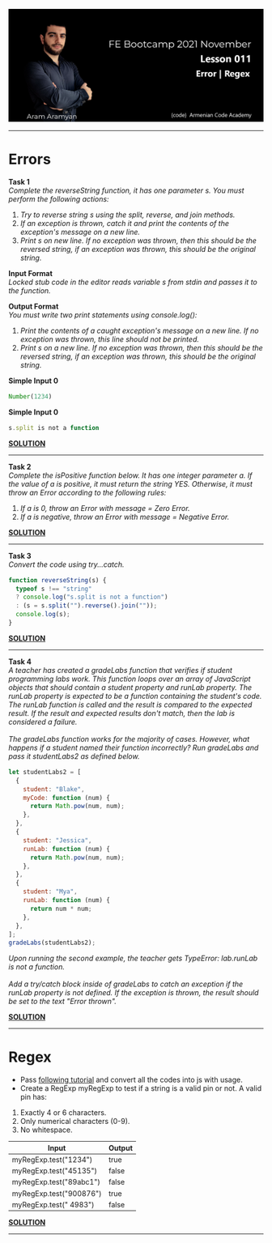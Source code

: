 ![](img/1.png)

---
# **Errors**

**Task 1**\
*Complete the reverseString function, it has one parameter s. You must perform the following actions:*

  1. *Try to reverse string s using the split, reverse, and join methods.*
  2. *If an exception is thrown, catch it and print the contents of the exception's message on a new line.*
  3. *Print s on new line. If no exception was thrown, then this should be the reversed string, if an exception was thrown, this should be the original string.*

**Input Format**\
*Locked stub code in the editor reads variable s from stdin and passes it to the function.*

**Output Format**\
*You must write two print statements using console.log():*

1. *Print the contents of a caught exception's message on a new line. If no exception was thrown, this line should not be printed.*
2. *Print s on a new line. If no exception was thrown, then this should be the reversed string, if an exception was thrown, this should be the original string.*

**Simple Input 0**

```js
Number(1234)
```
**Simple Input 0**

```js
s.split is not a function
```
[**SOLUTION**](reverseString.js)
___

**Task 2**\
*Complete the isPositive function below. It has one integer parameter a. If the value of a is positive, it must return the string YES. Otherwise, it must throw an Error according to the following rules:*
1. *If a is 0, throw an Error with message = Zero Error.*
2. *If a is negative, throw an Error with message = Negative Error.*

[**SOLUTION**](isPositive.js)
___

**Task 3**\
*Convert the code using try...catch.*

```js
function reverseString(s) {
  typeof s !== "string"
  ? console.log("s.split is not a function")
  : (s = s.split("").reverse().join(""));
  console.log(s);
}
```
[**SOLUTION**](convertCode.js)
___

**Task 4**\
*A teacher has created a gradeLabs function that verifies if student programming labs work. This function loops over an array of JavaScript objects that should contain a student property and runLab property. The runLab property is expected to be a function containing the student's code. The runLab function is called and the result is compared to the expected result. If the result and expected results don't match, then the lab is considered a failure.*\
\
*The gradeLabs function works for the majority of cases. However, what happens if a student named their function incorrectly? Run gradeLabs and pass it studentLabs2 as defined below.*

```js
let studentLabs2 = [
  {
    student: "Blake",
    myCode: function (num) {
      return Math.pow(num, num);
    },
  },
  {
    student: "Jessica",
    runLab: function (num) {
      return Math.pow(num, num);
    },
  },
  {
    student: "Mya",
    runLab: function (num) {
      return num * num;
    },
  },
];
gradeLabs(studentLabs2);
```
*Upon running the second example, the teacher gets TypeError: lab.runLab is not a function.*\
\
*Add a try/catch block inside of gradeLabs to catch an exception if the runLab property is not defined. If the exception is thrown, the result should be set to the text "Error thrown".*

[**SOLUTION**](gradeLabs.js)
___
# **Regex**

* Pass [following tutorial](https://regexone.com/lesson/whitespaces) and convert all the codes into js with usage.
* Create a RegExp myRegExp to test if a string is a valid pin or not. A valid pin has:

1. Exactly 4 or 6 characters.
2. Only numerical characters (0-9).
3. No whitespace.

| **Input** | **Output** |
|-----------|------|
| myRegExp.test("1234") | true |
| myRegExp.test("45135") | false |
| myRegExp.test("89abc1") | false |
| myRegExp.test("900876") | true |
| myRegExp.test(" 4983") | false |

[**SOLUTION**](regexp.js)
___